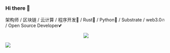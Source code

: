 ### Hi there 👋
架构师 / 区块链 / 云计算 / 程序开发🐶 / Rust🦀️ / Python🐍 / Substrate / web3.0🔥 / Open Source Developer💕 


<!--
**peter-jim/peter-jim** is a ✨ _special_ ✨ repository because its `README.md` (this file) appears on your GitHub profile.

Here are some ideas to get you started:

- 🔭 I’m currently working on ...
- 🌱 I’m currently learning ...
- 👯 I’m looking to collaborate on ...
- 🤔 I’m looking for help with ...
- 💬 Ask me about ...
- 📫 How to reach me: ...
- 😄 Pronouns: ...
- ⚡ Fun fact: ...
-->
<div align="center"><img src="https://cdn.jsdelivr.net/gh/sun0225SUN/sun0225SUN/assets/github-contribution-grid-snake.svg" /></div>

![](https://github-readme-stats.vercel.app/api?username=peter-jim)


